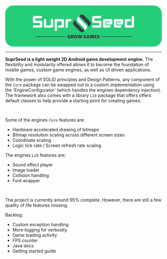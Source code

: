 
<p align="center">
<img src="app/src/main/res/drawable-v24/suprseed_widebanner.png" width=650>
</p>

---

**SuprSeed is a light weight 2D Android game development engine.** The flexibility and modularity offered allows it to become the foundation of mobile games, custom game engines, as well as UI driven applications.

With the power of SOLID principles and Design Patterns, any component of the `Core` package can be swapped out to a custom implementation using the 'EngineConfigurator' (which handles the engines dependency injection). The framework also comes with a library `Lib` package that offers offers default classes to help provide a starting point for creating games.

<br/>

Some of the engines `Core` features are:
- Hardware accelerated drawing of bitmaps
- Bitmap resolution scaling across different screen sizes
- Coordinate scaling
- Logic tick rate / Screen refresh rate scaling

The engines `Lib` features are:
- Sound effect player
- Image loader
- Collision handling
- Font wrapper


<br/>

The project is currently around 95% complete. However, there are still a few quality of life features missing.

Backlog:
- Custom exception handling
- More logging for verbosity
- Game loading activity
- FPS counter
- Java docs
- Getting started guide



